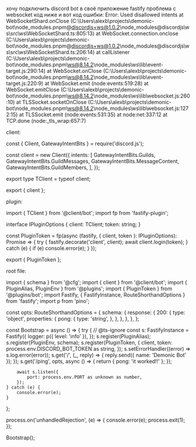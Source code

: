 хочу подключить discord bot в своё приложение fastify проблема с websocket код ниже и вот код ошибки: 
Error: Used disallowed intents
    at WebSocketShard.onClose (C:\Users\alexb\projects\demonic-bot\node_modules\.pnpm\@discordjs+ws@1.0.2\node_modules\@discordjs\ws\src\ws\WebSocketShard.ts:805:13)
    at WebSocket.connection.onclose (C:\Users\alexb\projects\demonic-bot\node_modules\.pnpm\@discordjs+ws@1.0.2\node_modules\@discordjs\ws\src\ws\WebSocketShard.ts:206:14)
    at callListener (C:\Users\alexb\projects\demonic-bot\node_modules\.pnpm\ws@8.14.2\node_modules\ws\lib\event-target.js:290:14)
    at WebSocket.onClose (C:\Users\alexb\projects\demonic-bot\node_modules\.pnpm\ws@8.14.2\node_modules\ws\lib\event-target.js:220:9)
    at WebSocket.emit (node:events:519:28)
    at WebSocket.emitClose (C:\Users\alexb\projects\demonic-bot\node_modules\.pnpm\ws@8.14.2\node_modules\ws\lib\websocket.js:260:10)
    at TLSSocket.socketOnClose (C:\Users\alexb\projects\demonic-bot\node_modules\.pnpm\ws@8.14.2\node_modules\ws\lib\websocket.js:1272:15)
    at TLSSocket.emit (node:events:531:35)
    at node:net:337:12
    at TCP.done (node:_tls_wrap:657:7)


client: 

const { Client, GatewayIntentBits } = require('discord.js');

const client = new Client({
    intents: [
        GatewayIntentBits.Guilds,
        GatewayIntentBits.GuildMessages,
        GatewayIntentBits.MessageContent,
        GatewayIntentBits.GuildMembers,
    ],
});

export type TClient = typeof client;

export { client };

plugin: 

import { TClient } from '@client/bot';
import fp from 'fastify-plugin';

interface IPluginOptions {
    client: TClient;
    token: string;
}

const PluginToken = fp(async (fastify, { client, token }: IPluginOptions): Promise<void> => {
    try {
        fastify.decorate('client', client);
        await client.login(token);
    } catch (e) {
        if (e) console.error(e);
    }
});

export { PluginToken };

root file: 

import { schema } from '@cfg';
import { client } from '@client/bot';
import { PluginAlias, PluginEnv } from '@plugins';
import { PluginToken } from '@plugins/bot';
import Fastify, { FastifyInstance, RouteShorthandOptions } from 'fastify';
import p from 'pino';

const opts: RouteShorthandOptions = {
    schema: {
        response: {
            200: {
                type: 'object',
                properties: {
                    pong: {
                        type: 'string',
                    },
                },
            },
        },
    },
};

const Bootstrap = async () => {
    try {
        // @ts-ignore
        const s: FastifyInstance = Fastify({
            logger: p({ level: 'info' }),
        });
        s.register(PluginAlias);
        s.register(PluginEnv, schema);
        s.register(PluginToken, {
            client,
            token: process.env.DISCORD_BOT_TOKEN as string,
        });
        s.setErrorHandler((error) => s.log.error(error));
        s.get('/', (_, reply) => {
            reply.send({ name: 'Demonic Bot' });
        });
        s.get('/ping', opts, async () => {
            return { pong: 'it worked!!' };
        });

        await s.listen({
            port: process.env.PORT as unknown as number,
        });
    } catch (e) {
        console.error(e);
    }
};

process.on('unhandledRejection', (e) => {
    console.error(e);
    process.exit(1);
});

Bootstrap();
